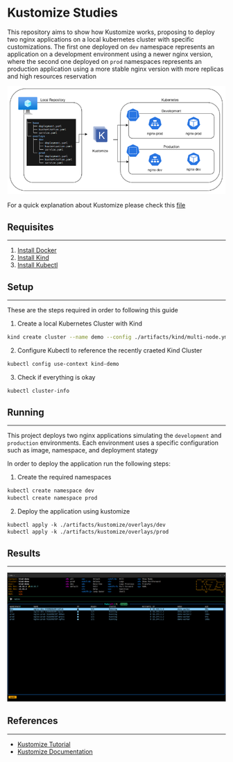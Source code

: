 # Kustomize Studies

This repository aims to show how Kustomize works, proposing to deploy two nginx applications on a local kubernetes cluster with specific customizations.
The first one deployed on `dev` namespace represents an application on a development environment using a newer nginx version, where the second one deployed on `prod` namespaces represents an production application using a more stable nginx version with more replicas and high resources reservation

![Architecture](./artifacts/pictures/architecture.png)

For a quick explanation about Kustomize please check this [file](./01-Introduction.md)

## Requisites
---

1. [Install Docker](https://docs.docker.com/engine/install/ubuntu/)
2. [Install Kind](https://kind.sigs.k8s.io/docs/user/quick-start)
3. [Install Kubectl](https://kubernetes.io/docs/tasks/tools/install-kubectl-linux/)


## Setup
---

These are the steps required in order to following this guide

1. Create a local Kubernetes Cluster with Kind
```bash
kind create cluster --name demo --config ./artifacts/kind/multi-node.yml
```

2. Configure Kubectl to reference the recently craeted Kind Cluster
```bash
kubectl config use-context kind-demo
```

3. Check if everything is okay
```bash
kubectl cluster-info
```

## Running
---

This project deploys two nginx applications simulating the `development` and `production` environments. Each environment uses a specific configuration such as image, namespace, and deployment stategy

In order to deploy the application run the following steps:

1. Create the required namespaces
```bash
kubectl create namespace dev
kubectl create namespace prod
```

2. Deploy the application using kustomize
```
kubectl apply -k ./artifacts/kustomize/overlays/dev
kubectl apply -k ./artifacts/kustomize/overlays/prod
```

## Results
---

![Results](./artifacts/pictures/Results.png)

## References
---

- [Kustomize Tutorial](https://devopscube.com/kustomize-tutorial/)
- [Kustomize Documentation](https://kubectl.docs.kubernetes.io/guides/)